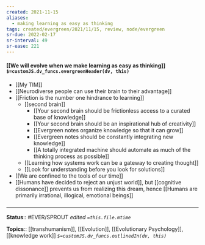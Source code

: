 ```yaml
---
created: 2021-11-15 
aliases:
  - making learning as easy as thinking
tags: created/evergreen/2021/11/15, review, node/evergreen
sr-due: 2022-02-17
sr-interval: 49
sr-ease: 221
---
```


#### [[We will evolve when we make learning as easy as thinking]] `$=customJS.dv_funcs.evergreenHeader(dv, this)`

- [[My TIM]]
- [[Neurodiverse people can use their brain to their advantage]]
- [[Friction is the number one hindrance to learning]]
    - [[second brain]]
        - [[Your second brain should be frictionless access to a curated base of knowledge]]
        - [[Your second brain should be an inspirational hub of creativity]]
        - [[Evergreen notes organize knowledge so that it can grow]]
		- [[Evergreen notes should be constantly integrating new knowledge]]
		- [[A totally integrated machine should automate as much of the thinking process as possible]]
    - [[Learning how systems work can be a gateway to creating thought]]
    - [[Look for understanding before you look for solutions]]
- [[We are confined to the tools of our time]]
- [[Humans have decided to reject an unjust world]], but [[cognitive dissonance]] prevents us from realizing this dream, hence [[Humans are primarily irrational, illogical, emotional beings]]

### <hr class="footnote"/>

**Status**:: #EVER/SPROUT 
*edited `=this.file.mtime`*

**Topics**:: [[transhumanism]], [[Evolution]], [[Evolutionary Psychology]], [[knowledge work]]
*`$=customJS.dv_funcs.outlinedIn(dv, this)`*

